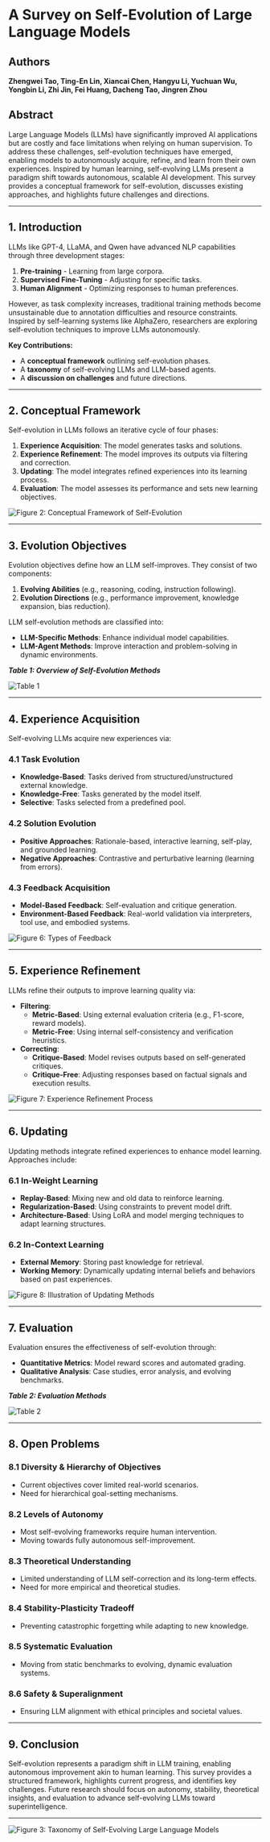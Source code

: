 # A Survey on Self-Evolution of Large Language Models

## Authors
**Zhengwei Tao, Ting-En Lin, Xiancai Chen, Hangyu Li, Yuchuan Wu, Yongbin Li, Zhi Jin, Fei Huang, Dacheng Tao, Jingren Zhou**

## Abstract
Large Language Models (LLMs) have significantly improved AI applications but are costly and face limitations when relying on human supervision. To address these challenges, self-evolution techniques have emerged, enabling models to autonomously acquire, refine, and learn from their own experiences. Inspired by human learning, self-evolving LLMs present a paradigm shift towards autonomous, scalable AI development. This survey provides a conceptual framework for self-evolution, discusses existing approaches, and highlights future challenges and directions.

---

## 1. Introduction
LLMs like GPT-4, LLaMA, and Qwen have advanced NLP capabilities through three development stages:
1. **Pre-training** - Learning from large corpora.
2. **Supervised Fine-Tuning** - Adjusting for specific tasks.
3. **Human Alignment** - Optimizing responses to human preferences.

However, as task complexity increases, traditional training methods become unsustainable due to annotation difficulties and resource constraints. Inspired by self-learning systems like AlphaZero, researchers are exploring self-evolution techniques to improve LLMs autonomously.

**Key Contributions:**
- A **conceptual framework** outlining self-evolution phases.
- A **taxonomy** of self-evolving LLMs and LLM-based agents.
- A **discussion on challenges** and future directions.

---

## 2. Conceptual Framework
Self-evolution in LLMs follows an iterative cycle of four phases:

1. **Experience Acquisition**: The model generates tasks and solutions.
2. **Experience Refinement**: The model improves its outputs via filtering and correction.
3. **Updating**: The model integrates refined experiences into its learning process.
4. **Evaluation**: The model assesses its performance and sets new learning objectives.

![Figure 2: Conceptual Framework of Self-Evolution](../assets/Conceptual_Framework_of_Self-Evolution.png)

---

## 3. Evolution Objectives
Evolution objectives define how an LLM self-improves. They consist of two components:
1. **Evolving Abilities** (e.g., reasoning, coding, instruction following).
2. **Evolution Directions** (e.g., performance improvement, knowledge expansion, bias reduction).

LLM self-evolution methods are classified into:
- **LLM-Specific Methods**: Enhance individual model capabilities.
- **LLM-Agent Methods**: Improve interaction and problem-solving in dynamic environments.

_**Table 1: Overview of Self-Evolution Methods**_

![Table 1](../assets/Table_1_Overview_of_Self-Evolution_Methods.png)

---

## 4. Experience Acquisition
Self-evolving LLMs acquire new experiences via:

### 4.1 Task Evolution
- **Knowledge-Based**: Tasks derived from structured/unstructured external knowledge.
- **Knowledge-Free**: Tasks generated by the model itself.
- **Selective**: Tasks selected from a predefined pool.

### 4.2 Solution Evolution
- **Positive Approaches**: Rationale-based, interactive learning, self-play, and grounded learning.
- **Negative Approaches**: Contrastive and perturbative learning (learning from errors).

### 4.3 Feedback Acquisition
- **Model-Based Feedback**: Self-evaluation and critique generation.
- **Environment-Based Feedback**: Real-world validation via interpreters, tool use, and embodied systems.

![Figure 6: Types of Feedback](../assets/Types_of_Feedback.png)

---

## 5. Experience Refinement
LLMs refine their outputs to improve learning quality via:

- **Filtering**:
  - **Metric-Based**: Using external evaluation criteria (e.g., F1-score, reward models).
  - **Metric-Free**: Using internal self-consistency and verification heuristics.
- **Correcting**:
  - **Critique-Based**: Model revises outputs based on self-generated critiques.
  - **Critique-Free**: Adjusting responses based on factual signals and execution results.

![Figure 7: Experience Refinement Process](../assets/Experience_Refinement_Process.png)

---

## 6. Updating
Updating methods integrate refined experiences to enhance model learning. Approaches include:

### 6.1 In-Weight Learning
- **Replay-Based**: Mixing new and old data to reinforce learning.
- **Regularization-Based**: Using constraints to prevent model drift.
- **Architecture-Based**: Using LoRA and model merging techniques to adapt learning structures.

### 6.2 In-Context Learning
- **External Memory**: Storing past knowledge for retrieval.
- **Working Memory**: Dynamically updating internal beliefs and behaviors based on past experiences.

![Figure 8: Illustration of Updating Methods](../assets/Illustration_of_Updating_Methods.png)

---

## 7. Evaluation
Evaluation ensures the effectiveness of self-evolution through:
- **Quantitative Metrics**: Model reward scores and automated grading.
- **Qualitative Analysis**: Case studies, error analysis, and evolving benchmarks.

_**Table 2: Evaluation Methods**_

![Table 2](../assets/Table_2_Evaluation_Methods.png)

---

## 8. Open Problems
### 8.1 Diversity & Hierarchy of Objectives
- Current objectives cover limited real-world scenarios.
- Need for hierarchical goal-setting mechanisms.

### 8.2 Levels of Autonomy
- Most self-evolving frameworks require human intervention.
- Moving towards fully autonomous self-improvement.

### 8.3 Theoretical Understanding
- Limited understanding of LLM self-correction and its long-term effects.
- Need for more empirical and theoretical studies.

### 8.4 Stability-Plasticity Tradeoff
- Preventing catastrophic forgetting while adapting to new knowledge.

### 8.5 Systematic Evaluation
- Moving from static benchmarks to evolving, dynamic evaluation systems.

### 8.6 Safety & Superalignment
- Ensuring LLM alignment with ethical principles and societal values.

---

## 9. Conclusion
Self-evolution represents a paradigm shift in LLM training, enabling autonomous improvement akin to human learning. This survey provides a structured framework, highlights current progress, and identifies key challenges. Future research should focus on autonomy, stability, theoretical insights, and evaluation to advance self-evolving LLMs toward superintelligence.

---

![Figure 3: Taxonomy of Self-Evolving Large Language Models](../assets/Taxonomy_of_Self-Evolving.png)

